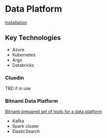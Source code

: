 # Data Platform


[Installation](00_docs/installation.md)

## Key Technologies
- Azure
- Kubernetes
- Argo
- Databricks

### Cluedin

TBD if in use

### Bitnami Data Platform 
[Bitnami prepared set of tools for a data platform](https://github.com/bitnami/charts/tree/master/bitnami/dataplatform-bp2/)

- Kafka
- Spark cluster
- ElasticSearch